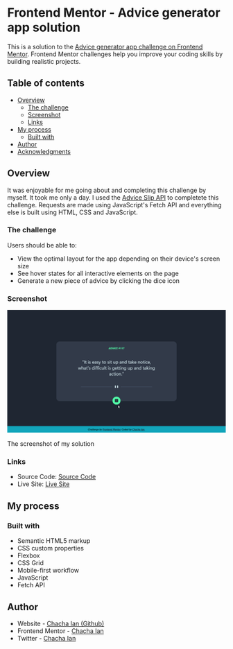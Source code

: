 # Frontend Mentor - Advice generator app solution

This is a solution to the [Advice generator app challenge on Frontend Mentor](https://www.frontendmentor.io/challenges/advice-generator-app-QdUG-13db). Frontend Mentor challenges help you improve your coding skills by building realistic projects.

## Table of contents

- [Overview](#overview)
  - [The challenge](#the-challenge)
  - [Screenshot](#screenshot)
  - [Links](#links)
- [My process](#my-process)
  - [Built with](#built-with)
- [Author](#author)
- [Acknowledgments](#acknowledgments)


## Overview
It was enjoyable for me going about and completing this challenge by myself. It took me only a day. I used the [Advice Slip API](https://api.adviceslip.com) to completete this challenge. Requests are made using JavaScript's Fetch API and everything else is built using HTML, CSS and JavaScript.

### The challenge

Users should be able to:

- View the optimal layout for the app depending on their device's screen size
- See hover states for all interactive elements on the page
- Generate a new piece of advice by clicking the dice icon

### Screenshot
![Design preview](./design/AdviceGenerator.png)

The screenshot of my solution

### Links

- Source Code: [Source Code](https://github.com/Dezynre/Advice-Generator-App)
- Live Site: [Live Site](https://dezynre.github.io/Advice-Generator-App/)

## My process

### Built with

- Semantic HTML5 markup
- CSS custom properties
- Flexbox
- CSS Grid
- Mobile-first workflow
- JavaScript
- Fetch API



## Author

- Website - [Chacha Ian (Github)](https://github.com/Dezynre)
- Frontend Mentor - [Chacha Ian](https://www.frontendmentor.io/profile/Dezynre)
- Twitter - [Chacha Ian](https://www.twitter.com/ExpertChurcher)

